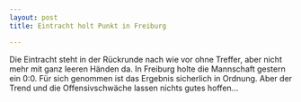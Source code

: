 ```yaml
---
layout: post
title: Eintracht holt Punkt in Freiburg

---
```


Die Eintracht steht in der Rückrunde nach wie vor ohne Treffer, aber nicht mehr mit ganz leeren Händen da. In Freiburg holte die Mannschaft gestern ein 0:0. Für sich genommen ist das Ergebnis sicherlich in Ordnung. Aber der Trend und die Offensivschwäche lassen nichts gutes hoffen...


